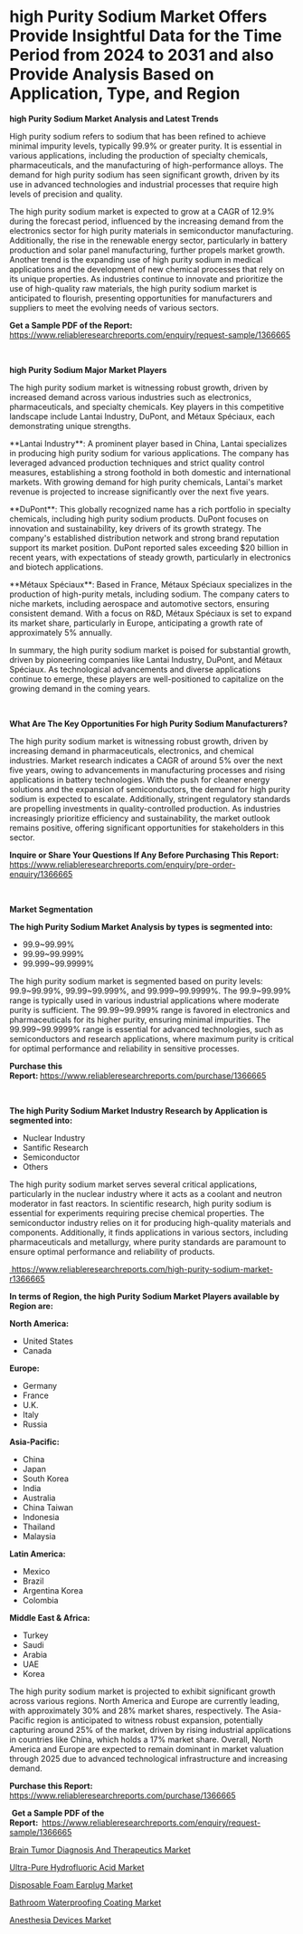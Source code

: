 <p><h1>high Purity Sodium Market Offers Provide Insightful Data for the Time Period from 2024 to 2031 and also Provide Analysis Based on Application, Type, and Region</h1></p><p><strong>high Purity Sodium Market Analysis and Latest Trends</strong></p>
<p><p>High purity sodium refers to sodium that has been refined to achieve minimal impurity levels, typically 99.9% or greater purity. It is essential in various applications, including the production of specialty chemicals, pharmaceuticals, and the manufacturing of high-performance alloys. The demand for high purity sodium has seen significant growth, driven by its use in advanced technologies and industrial processes that require high levels of precision and quality.</p><p>The high purity sodium market is expected to grow at a CAGR of 12.9% during the forecast period, influenced by the increasing demand from the electronics sector for high purity materials in semiconductor manufacturing. Additionally, the rise in the renewable energy sector, particularly in battery production and solar panel manufacturing, further propels market growth. Another trend is the expanding use of high purity sodium in medical applications and the development of new chemical processes that rely on its unique properties. As industries continue to innovate and prioritize the use of high-quality raw materials, the high purity sodium market is anticipated to flourish, presenting opportunities for manufacturers and suppliers to meet the evolving needs of various sectors.</p></p>
<p><strong>Get a Sample PDF of the Report:&nbsp;</strong> <a href="https://www.reliableresearchreports.com/enquiry/request-sample/1366665?utm_campaign=123&utm_medium=2&utm_source=Github&utm_content=ia&utm_term=06122024&utm_id=high-purity-sodium">https://www.reliableresearchreports.com/enquiry/request-sample/1366665</a></p>
<p>&nbsp;</p>
<p><strong>high Purity Sodium Major Market Players</strong></p>
<p><p>The high purity sodium market is witnessing robust growth, driven by increased demand across various industries such as electronics, pharmaceuticals, and specialty chemicals. Key players in this competitive landscape include Lantai Industry, DuPont, and Métaux Spéciaux, each demonstrating unique strengths.</p><p>**Lantai Industry**: A prominent player based in China, Lantai specializes in producing high purity sodium for various applications. The company has leveraged advanced production techniques and strict quality control measures, establishing a strong foothold in both domestic and international markets. With growing demand for high purity chemicals, Lantai's market revenue is projected to increase significantly over the next five years.</p><p>**DuPont**: This globally recognized name has a rich portfolio in specialty chemicals, including high purity sodium products. DuPont focuses on innovation and sustainability, key drivers of its growth strategy. The company's established distribution network and strong brand reputation support its market position. DuPont reported sales exceeding $20 billion in recent years, with expectations of steady growth, particularly in electronics and biotech applications.</p><p>**Métaux Spéciaux**: Based in France, Métaux Spéciaux specializes in the production of high-purity metals, including sodium. The company caters to niche markets, including aerospace and automotive sectors, ensuring consistent demand. With a focus on R&D, Métaux Spéciaux is set to expand its market share, particularly in Europe, anticipating a growth rate of approximately 5% annually.</p><p>In summary, the high purity sodium market is poised for substantial growth, driven by pioneering companies like Lantai Industry, DuPont, and Métaux Spéciaux. As technological advancements and diverse applications continue to emerge, these players are well-positioned to capitalize on the growing demand in the coming years.</p></p>
<p>&nbsp;</p>
<p><strong>What Are The Key Opportunities For high Purity Sodium Manufacturers?</strong></p>
<p><p>The high purity sodium market is witnessing robust growth, driven by increasing demand in pharmaceuticals, electronics, and chemical industries. Market research indicates a CAGR of around 5% over the next five years, owing to advancements in manufacturing processes and rising applications in battery technologies. With the push for cleaner energy solutions and the expansion of semiconductors, the demand for high purity sodium is expected to escalate. Additionally, stringent regulatory standards are propelling investments in quality-controlled production. As industries increasingly prioritize efficiency and sustainability, the market outlook remains positive, offering significant opportunities for stakeholders in this sector.</p></p>
<p><strong>Inquire or Share Your Questions If Any Before Purchasing This Report:</strong> <a href="https://www.reliableresearchreports.com/enquiry/pre-order-enquiry/1366665?utm_campaign=123&utm_medium=2&utm_source=Github&utm_content=ia&utm_term=06122024&utm_id=high-purity-sodium">https://www.reliableresearchreports.com/enquiry/pre-order-enquiry/1366665</a></p>
<p>&nbsp;</p>
<p><strong>Market Segmentation</strong></p>
<p><strong>The high Purity Sodium Market Analysis by types is segmented into:</strong></p>
<p><ul><li>99.9~99.99%</li><li>99.99~99.999%</li><li>99.999~99.9999%</li></ul></p>
<p><p>The high purity sodium market is segmented based on purity levels: 99.9~99.99%, 99.99~99.999%, and 99.999~99.9999%. The 99.9~99.99% range is typically used in various industrial applications where moderate purity is sufficient. The 99.99~99.999% range is favored in electronics and pharmaceuticals for its higher purity, ensuring minimal impurities. The 99.999~99.9999% range is essential for advanced technologies, such as semiconductors and research applications, where maximum purity is critical for optimal performance and reliability in sensitive processes.</p></p>
<p><strong>Purchase this Report:&nbsp;</strong><a href="https://www.reliableresearchreports.com/purchase/1366665?utm_campaign=123&utm_medium=2&utm_source=Github&utm_content=ia&utm_term=06122024&utm_id=high-purity-sodium">https://www.reliableresearchreports.com/purchase/1366665</a></p>
<p>&nbsp;</p>
<p><strong>The high Purity Sodium Market Industry Research by Application is segmented into:</strong></p>
<p><ul><li>Nuclear Industry</li><li>Santific Research</li><li>Semiconductor</li><li>Others</li></ul></p>
<p><p>The high purity sodium market serves several critical applications, particularly in the nuclear industry where it acts as a coolant and neutron moderator in fast reactors. In scientific research, high purity sodium is essential for experiments requiring precise chemical properties. The semiconductor industry relies on it for producing high-quality materials and components. Additionally, it finds applications in various sectors, including pharmaceuticals and metallurgy, where purity standards are paramount to ensure optimal performance and reliability of products.</p></p>
<p><a href="https://www.reliableresearchreports.com/high-purity-sodium-market-r1366665?utm_campaign=123&utm_medium=2&utm_source=Github&utm_content=ia&utm_term=06122024&utm_id=high-purity-sodium">&nbsp;https://www.reliableresearchreports.com/high-purity-sodium-market-r1366665</a></p>
<p><strong>In terms of Region, the high Purity Sodium Market Players available by Region are:</strong></p>
<p>
    <p> <strong> North America: </strong>
        <ul>
            <li>United States</li>
            <li>Canada</li>
        </ul>
        </p> 
    <p> <strong> Europe: </strong>
        <ul>
            <li>Germany</li>
            <li>France</li>
            <li>U.K.</li>
            <li>Italy</li>
            <li>Russia</li>
        </ul>
        </p> 
    <p> <strong> Asia-Pacific: </strong>
        <ul>
            <li>China</li>
            <li>Japan</li>
            <li>South Korea</li>
            <li>India</li>
            <li>Australia</li>
            <li>China Taiwan</li>
            <li>Indonesia</li>
            <li>Thailand</li>
            <li>Malaysia</li>
        </ul>
        </p> 
    <p> <strong> Latin America: </strong>
        <ul>
            <li>Mexico</li>
            <li>Brazil</li>
            <li>Argentina Korea</li>
            <li>Colombia</li>
        </ul>
        </p> 
    <p> <strong> Middle East & Africa: </strong>
        <ul>
            <li>Turkey</li>
            <li>Saudi</li>
            <li>Arabia</li>
            <li>UAE</li>
            <li>Korea</li>
        </ul>
    </p>
    </p>
<p><p>The high purity sodium market is projected to exhibit significant growth across various regions. North America and Europe are currently leading, with approximately 30% and 28% market shares, respectively. The Asia-Pacific region is anticipated to witness robust expansion, potentially capturing around 25% of the market, driven by rising industrial applications in countries like China, which holds a 17% market share. Overall, North America and Europe are expected to remain dominant in market valuation through 2025 due to advanced technological infrastructure and increasing demand.</p></p>
<p><strong>Purchase this Report: </strong><a href="https://www.reliableresearchreports.com/purchase/1366665?utm_campaign=123&utm_medium=2&utm_source=Github&utm_content=ia&utm_term=06122024&utm_id=high-purity-sodium">https://www.reliableresearchreports.com/purchase/1366665</a></p>
<p>&nbsp;<strong>Get a Sample PDF of the Report:&nbsp;&nbsp;</strong><a href="https://www.reliableresearchreports.com/enquiry/request-sample/1366665?utm_campaign=123&utm_medium=2&utm_source=Github&utm_content=ia&utm_term=06122024&utm_id=high-purity-sodium">https://www.reliableresearchreports.com/enquiry/request-sample/1366665</a></p>
<p><strong></strong></p>
<p><p><a href="https://www.linkedin.com/pulse/revenue-insights-brain-tumor-diagnosis-therapeutics-market-132-zyldf?utm_campaign=123&utm_medium=2&utm_source=Github&utm_content=ia&utm_term=06122024&utm_id=high-purity-sodium">Brain Tumor Diagnosis And Therapeutics Market</a></p><p><a href="https://github.com/vimar16th/Market-Research-Report-List-7/blob/main/ultra-pure-hydrofluoric-acid-market.md?utm_campaign=123&utm_medium=2&utm_source=Github&utm_content=ia&utm_term=06122024&utm_id=high-purity-sodium">Ultra-Pure Hydrofluoric Acid Market</a></p><p><a href="https://github.com/luckyshygirl/Market-Research-Report-List-7/blob/main/disposable-foam-earplug-market.md?utm_campaign=123&utm_medium=2&utm_source=Github&utm_content=ia&utm_term=06122024&utm_id=high-purity-sodium">Disposable Foam Earplug Market</a></p><p><a href="https://issuu.com/reportprime-2/docs/bathroom-waterproofing-coating-market-size-2030.pp?utm_campaign=123&utm_medium=2&utm_source=Github&utm_content=ia&utm_term=06122024&utm_id=high-purity-sodium">Bathroom Waterproofing Coating Market</a></p><p><a href="https://www.linkedin.com/pulse/global-anesthesia-devices-marketundergoing-substantial-tjpqc?utm_campaign=123&utm_medium=2&utm_source=Github&utm_content=ia&utm_term=06122024&utm_id=high-purity-sodium">Anesthesia Devices Market</a></p></p>
